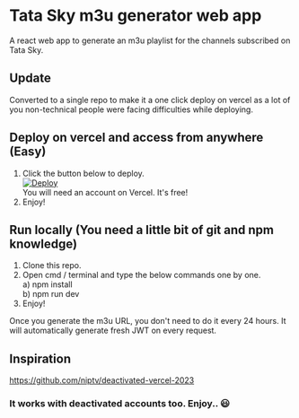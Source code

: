 # Tata Sky m3u generator web app
A react web app to generate an m3u playlist for the channels subscribed on Tata Sky.
## Update
Converted to a single repo to make it a one click deploy on vercel as a lot of you non-technical people were facing difficulties while deploying.
## Deploy on vercel and access from anywhere (Easy)
1) Click the button below to deploy.<br>
<a href="https://vercel.com/new/clone?repository-url=https://github.com/niptv/deactivated-vercel-2023.git"><img src="https://vercel.com/button" alt="Deploy"/></a><br>
You will need an account on Vercel. It's free!
2) Enjoy!
## Run locally (You need a little bit of git and npm knowledge)
1) Clone this repo.
2) Open cmd / terminal and type the below commands one by one.<br>
a) npm install<br>
b) npm run dev
3) Enjoy!

Once you generate the m3u URL, you don't need to do it every 24 hours. It will automatically generate fresh JWT on every request.
## Inspiration
https://github.com/niptv/deactivated-vercel-2023

### It works with deactivated accounts too. Enjoy.. :smiley:
